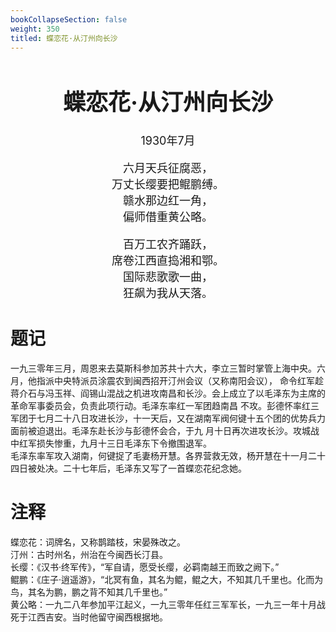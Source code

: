 ```yaml
---
bookCollapseSection: false
weight: 350
titled: 蝶恋花·从汀州向长沙
---
```


<div align="center">

<font size="4">

# 蝶恋花·从汀州向长沙
1930年7月

六月天兵征腐恶，  
万丈长缨要把鲲鹏缚。  
赣水那边红一角，  
偏师借重黄公略。

百万工农齐踊跃，  
席卷江西直捣湘和鄂。  
国际悲歌歌一曲，  
狂飙为我从天落。

</font>

</div>

# 题记
一九三零年三月，周恩来去莫斯科参加苏共十六大，李立三暂时掌管上海中央。六月，他指派中央特派员涂震农到闽西招开汀州会议（又称南阳会议），
命令红军趁蒋介石与冯玉祥、阎锡山混战之机进攻南昌和长沙。会上成立了以毛泽东为主席的革命军事委员会，负责此项行动。毛泽东率红一军团趋南昌
不攻。彭德怀率红三军团于七月二十八日攻进长沙，十一天后，又在湖南军阀何键十五个团的优势兵力面前被迫退出。毛泽东赴长沙与彭德怀会合，于九
月十日再次进攻长沙。攻城战中红军损失惨重，九月十三日毛泽东下令撤围退军。  
毛泽东率军攻入湖南，何键捉了毛妻杨开慧。各界营救无效，杨开慧在十一月二十四日被处决。二十七年后，毛泽东又写了一首蝶恋花纪念她。

# 注释
蝶恋花：词牌名，又称鹊踏枝，宋晏殊改之。  
汀州：古时州名，州治在今闽西长汀县。  
长缨：《汉书·终军传》，“军自请，愿受长缨，必羁南越王而致之阙下。”  
鲲鹏：《庄子·逍遥游》，“北冥有鱼，其名为鲲，鲲之大，不知其几千里也。化而为鸟，其名为鹏，鹏之背不知其几千里也。”  
黄公略：一九二八年参加平江起义，一九三零年任红三军军长，一九三一年十月战死于江西吉安。当时他留守闽西根据地。